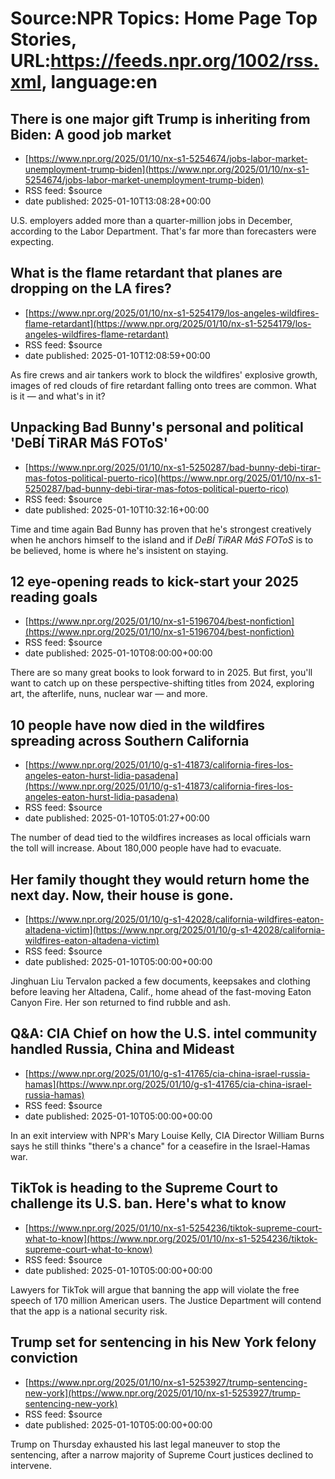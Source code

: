 # Source:NPR Topics: Home Page Top Stories, URL:https://feeds.npr.org/1002/rss.xml, language:en

## There is one major gift Trump is inheriting from Biden: A good job market
 - [https://www.npr.org/2025/01/10/nx-s1-5254674/jobs-labor-market-unemployment-trump-biden](https://www.npr.org/2025/01/10/nx-s1-5254674/jobs-labor-market-unemployment-trump-biden)
 - RSS feed: $source
 - date published: 2025-01-10T13:08:28+00:00

U.S. employers added more than a quarter-million jobs in December, according to the Labor Department. That's far more than forecasters were expecting.

## What is the flame retardant that planes are dropping on the LA fires?
 - [https://www.npr.org/2025/01/10/nx-s1-5254179/los-angeles-wildfires-flame-retardant](https://www.npr.org/2025/01/10/nx-s1-5254179/los-angeles-wildfires-flame-retardant)
 - RSS feed: $source
 - date published: 2025-01-10T12:08:59+00:00

As fire crews and air tankers work to block the wildfires' explosive growth, images of red clouds of fire retardant falling onto trees are common. What is it — and what's in it?

## Unpacking Bad Bunny's personal and political 'DeBÍ TiRAR MáS FOToS'
 - [https://www.npr.org/2025/01/10/nx-s1-5250287/bad-bunny-debi-tirar-mas-fotos-political-puerto-rico](https://www.npr.org/2025/01/10/nx-s1-5250287/bad-bunny-debi-tirar-mas-fotos-political-puerto-rico)
 - RSS feed: $source
 - date published: 2025-01-10T10:32:16+00:00

Time and time again Bad Bunny has proven that he's strongest creatively when he anchors himself to the island and if <em>DeBÍ TiRAR MáS FOToS </em>is to be believed, home is where he's insistent on staying.

## 12 eye-opening reads to kick-start your 2025 reading goals
 - [https://www.npr.org/2025/01/10/nx-s1-5196704/best-nonfiction](https://www.npr.org/2025/01/10/nx-s1-5196704/best-nonfiction)
 - RSS feed: $source
 - date published: 2025-01-10T08:00:00+00:00

There are so many great books to look forward to in 2025. But first, you'll want to catch up on these perspective-shifting titles from 2024, exploring art, the afterlife, nuns, nuclear war — and more.

## 10 people have now died in the wildfires spreading across Southern California
 - [https://www.npr.org/2025/01/10/g-s1-41873/california-fires-los-angeles-eaton-hurst-lidia-pasadena](https://www.npr.org/2025/01/10/g-s1-41873/california-fires-los-angeles-eaton-hurst-lidia-pasadena)
 - RSS feed: $source
 - date published: 2025-01-10T05:01:27+00:00

The number of dead tied to the wildfires increases as local officials warn the toll will increase. About 180,000 people have had to evacuate.

## Her family thought they would return home the next day. Now, their house is gone.
 - [https://www.npr.org/2025/01/10/g-s1-42028/california-wildfires-eaton-altadena-victim](https://www.npr.org/2025/01/10/g-s1-42028/california-wildfires-eaton-altadena-victim)
 - RSS feed: $source
 - date published: 2025-01-10T05:00:00+00:00

Jinghuan Liu Tervalon packed a few documents, keepsakes and clothing before leaving her Altadena, Calif., home ahead of the fast-moving Eaton Canyon Fire. Her son returned to find rubble and ash.

## Q&A: CIA Chief on how the U.S. intel community handled Russia, China and Mideast
 - [https://www.npr.org/2025/01/10/g-s1-41765/cia-china-israel-russia-hamas](https://www.npr.org/2025/01/10/g-s1-41765/cia-china-israel-russia-hamas)
 - RSS feed: $source
 - date published: 2025-01-10T05:00:00+00:00

In an exit interview with NPR's Mary Louise Kelly, CIA Director William Burns says he still thinks "there's a chance" for a ceasefire in the Israel-Hamas war.

## TikTok is heading to the Supreme Court to challenge its U.S. ban. Here's what to know
 - [https://www.npr.org/2025/01/10/nx-s1-5254236/tiktok-supreme-court-what-to-know](https://www.npr.org/2025/01/10/nx-s1-5254236/tiktok-supreme-court-what-to-know)
 - RSS feed: $source
 - date published: 2025-01-10T05:00:00+00:00

Lawyers for TikTok will argue that banning the app will violate the free speech of 170 million American users. The Justice Department will contend that the app is a national security risk.

## Trump set for sentencing in his New York felony conviction
 - [https://www.npr.org/2025/01/10/nx-s1-5253927/trump-sentencing-new-york](https://www.npr.org/2025/01/10/nx-s1-5253927/trump-sentencing-new-york)
 - RSS feed: $source
 - date published: 2025-01-10T05:00:00+00:00

Trump on Thursday exhausted his last legal maneuver to stop the sentencing, after a narrow majority of Supreme Court justices declined to intervene.

